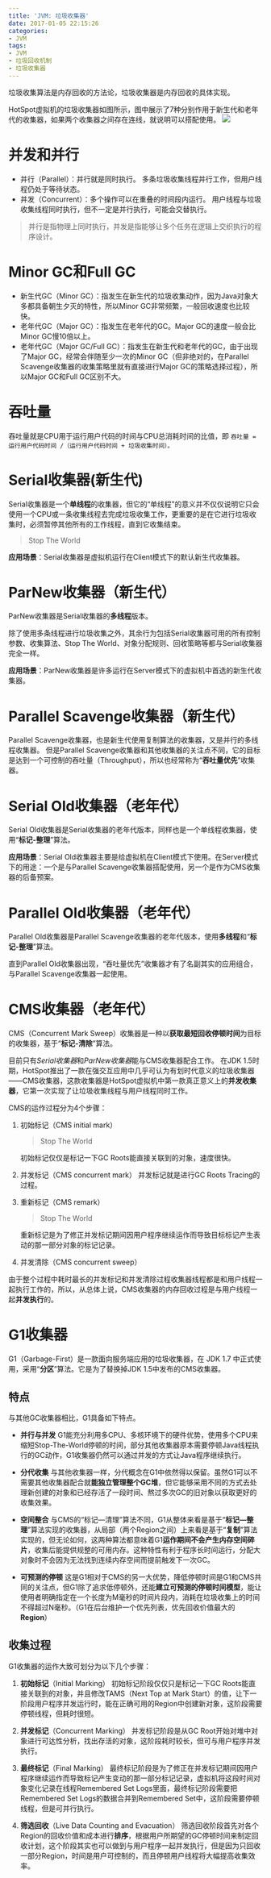 ```yaml
---
title: 'JVM: 垃圾收集器'
date: 2017-01-05 22:15:26
categories:
- JVM
tags:
- JVM
- 垃圾回收机制
- 垃圾收集器
---
```


垃圾收集算法是内存回收的方法论，垃圾收集器是内存回收的具体实现。

HotSpot虚拟机的垃圾收集器如图所示，图中展示了7种分别作用于新生代和老年代的收集器，如果两个收集器之间存在连线，就说明可以搭配使用。
![](/images/jvm/jvm-gc.png)

# 并发和并行
* 并行（Parallel）：并行就是同时执行。
	多条垃圾收集线程并行工作，但用户线程仍处于等待状态。
* 并发（Concurrent）：多个操作可以在重叠的时间段内运行。
	用户线程与垃圾收集线程同时执行，但不一定是并行执行，可能会交替执行。

> 并行是指物理上同时执行，并发是指能够让多个任务在逻辑上交织执行的程序设计。

# Minor GC和Full GC
* 新生代GC（Minor GC）：指发生在新生代的垃圾收集动作，因为Java对象大多都具备朝生夕灭的特性，所以Minor GC非常频繁，一般回收速度也比较快。
* 老年代GC（Major GC）：指发生在老年代的GC。Major GC的速度一般会比Minor GC慢10倍以上。
* 老年代GC（Major GC/Full GC）：指发生在新生代和老年代的GC，由于出现了Major GC，经常会伴随至少一次的Minor GC（但非绝对的，在Parallel Scavenge收集器的收集策略里就有直接进行Major GC的策略选择过程），所以Major GC和Full GC区别不大。

# 吞吐量
吞吐量就是CPU用于运行用户代码的时间与CPU总消耗时间的比值，即
`吞吐量 = 运行用户代码时间 /（运行用户代码时间 + 垃圾收集时间）。`

# Serial收集器(新生代)
Serial收集器是一个**单线程**的收集器，但它的“单线程”的意义并不仅仅说明它只会使用一个CPU或一条收集线程去完成垃圾收集工作，更重要的是在它进行垃圾收集时，必须暂停其他所有的工作线程，直到它收集结束。
> Stop The World

**应用场景**：Serial收集器是虚拟机运行在Client模式下的默认新生代收集器。

# ParNew收集器（新生代）
ParNew收集器是Serial收集器的**多线程**版本。

除了使用多条线程进行垃圾收集之外，其余行为包括Serial收集器可用的所有控制参数、收集算法、Stop The World、对象分配规则、回收策略等都与Serial收集器完全一样。

**应用场景**：ParNew收集器是许多运行在Server模式下的虚拟机中首选的新生代收集器。

# Parallel Scavenge收集器（新生代）
Parallel Scavenge收集器，也是新生代使用复制算法的收集器，又是并行的多线程收集器。
但是Parallel Scavenge收集器和其他收集器的关注点不同，它的目标是达到一个可控制的吞吐量（Throughput），所以也经常称为“**吞吐量优先**”收集器。

# Serial Old收集器（老年代）
Serial Old收集器是Serial收集器的老年代版本，同样也是一个单线程收集器，使用“**标记-整理**”算法。

**应用场景**：Serial Old收集器主要是给虚拟机在Client模式下使用。在Server模式下的用途：一个是与Parallel Scavenge收集器搭配使用，另一个是作为CMS收集器的后备预案。

# Parallel Old收集器（老年代）
Parallel Old收集器是Parallel Scavenge收集器的老年代版本，使用**多线程**和“**标记-整理**”算法。

直到Parallel Old收集器出现，“吞吐量优先”收集器才有了名副其实的应用组合，与Parallel Scavenge收集器一起使用。

# CMS收集器（老年代）
CMS（Concurrent Mark Sweep）收集器是一种以**获取最短回收停顿时间**为目标的收集器，基于“**标记-清除**”算法。

目前只有*Serial收集器*和*ParNew收集器*能与CMS收集器配合工作。
在JDK 1.5时期，HotSpot推出了一款在强交互应用中几乎可认为有划时代意义的垃圾收集器——CMS收集器，这款收集器是HotSpot虚拟机中第一款真正意义上的**并发收集器**，它第一次实现了让垃圾收集线程与用户线程同时工作。

CMS的运作过程分为4个步骤：
1. 初始标记（CMS initial mark）
	> Stop The World

	初始标记仅仅是标记一下GC Roots能直接关联到的对象，速度很快。
2. 并发标记（CMS concurrent mark）
	并发标记就是进行GC Roots Tracing的过程。
3. 重新标记（CMS remark）
	> Stop The World

	重新标记是为了修正并发标记期间因用户程序继续运作而导致目标标记产生表动的那一部分对象的标记记录。

4. 并发清除（CMS concurrent sweep）

由于整个过程中耗时最长的并发标记和并发清除过程收集器线程都是和用户线程一起执行工作的，所以，从总体上说，CMS收集器的内存回收过程是与用户线程一起**并发执行**的。


# G1收集器
G1（Garbage-First）是一款面向服务端应用的垃圾收集器，在 JDK 1.7 中正式使用，采用“**分区**”算法。它是为了替换掉JDK 1.5中发布的CMS收集器。
## 特点
与其他GC收集器相比，G1具备如下特点。

* **并行与并发**
	G1能充分利用多CPU、多核环境下的硬件优势，使用多个CPU来缩短Stop-The-World停顿的时间，部分其他收集器原本需要停顿Java线程执行的GC动作，G1收集器仍然可以通过并发的方式让Java程序继续执行。

* **分代收集**
	与其他收集器一样，分代概念在G1中依然得以保留。虽然G1可以不需要其他收集器配合就**能独立管理整个GC堆**，但它能够采用不同的方式去处理新创建的对象和已经存活了一段时间、熬过多次GC的旧对象以获取更好的收集效果。

* **空间整合**
	与CMS的“标记—清理”算法不同，G1从整体来看是基于“**标记—整理**”算法实现的收集器，从局部（两个Region之间）上来看是基于“**复制**”算法实现的，但无论如何，这两种算法都意味着G1**运作期间不会产生内存空间碎片**，收集后能提供规整的可用内存。这种特性有利于程序长时间运行，分配大对象时不会因为无法找到连续内存空间而提前触发下一次GC。

* **可预测的停顿**
	这是G1相对于CMS的另一大优势，降低停顿时间是G1和CMS共同的关注点，但G1除了追求低停顿外，还能**建立可预测的停顿时间模型**，能让使用者明确指定在一个长度为M毫秒的时间片段内，消耗在垃圾收集上的时间不得超过N毫秒。（G1在后台维护一个优先列表，优先回收价值最大的**Region**）

## 收集过程
G1收集器的运作大致可划分为以下几个步骤：

1. **初始标记**（Initial Marking）
	初始标记阶段仅仅只是标记一下GC Roots能直接关联到的对象，并且修改TAMS（Next Top at Mark Start）的值，让下一阶段用户程序并发运行时，能在正确可用的Region中创建新对象，这阶段需要停顿线程，但耗时很短。

2. **并发标记**（Concurrent Marking）
	并发标记阶段是从GC Root开始对堆中对象进行可达性分析，找出存活的对象，这阶段耗时较长，但可与用户程序并发执行。

3. **最终标记**（Final Marking）
	最终标记阶段是为了修正在并发标记期间因用户程序继续运作而导致标记产生变动的那一部分标记记录，虚拟机将这段时间对象变化记录在线程Remembered Set Logs里面，最终标记阶段需要把Remembered Set Logs的数据合并到Remembered Set中，这阶段需要停顿线程，但是可并行执行。

4. **筛选回收**（Live Data Counting and Evacuation）
	筛选回收阶段首先对各个Region的回收价值和成本进行**排序**，根据用户所期望的GC停顿时间来制定回收计划，这个阶段其实也可以做到与用户程序一起并发执行，但是因为只回收一部分Region，时间是用户可控制的，而且停顿用户线程将大幅提高收集效率。
